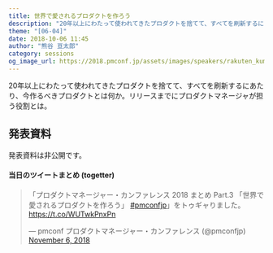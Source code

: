 ```yaml
---
title: 世界で愛されるプロダクトを作ろう
description: "20年以上にわたって使われてきたプロダクトを捨てて、すべてを刷新するにあたり、今作るべきプロダクトとは何か。リリースまでにプロダクトマネージャが担う役割とは。"
theme: "[06-04]"
date: 2018-10-06 11:45
author: "熊谷 亘太郎"
category: sessions
og_image_url: https://2018.pmconf.jp/assets/images/speakers/rakuten_kumagai.jpg
---
```

20年以上にわたって使われてきたプロダクトを捨てて、すべてを刷新するにあたり、今作るべきプロダクトとは何か。リリースまでにプロダクトマネージャが担う役割とは。

## 発表資料

発表資料は非公開です。

#### 当日のツイートまとめ (togetter)
<blockquote class="twitter-tweet" data-lang="en"><p lang="ja" dir="ltr">「プロダクトマネージャー・カンファレンス 2018 まとめ Part.3 「世界で愛されるプロダクトを作ろう」 <a href="https://twitter.com/hashtag/pmconfjp?src=hash&amp;ref_src=twsrc%5Etfw">#pmconfjp</a>」をトゥギャりました。 <a href="https://t.co/WUTwkPnxPn">https://t.co/WUTwkPnxPn</a></p>&mdash; pmconf プロダクトマネージャー・カンファレンス (@pmconfjp) <a href="https://twitter.com/pmconfjp/status/1059656498542854144?ref_src=twsrc%5Etfw">November 6, 2018</a></blockquote>
<script async src="https://platform.twitter.com/widgets.js" charset="utf-8"></script>
